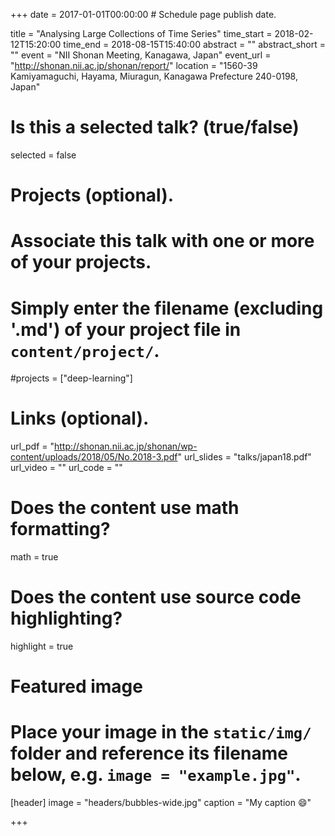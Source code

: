 +++
date = 2017-01-01T00:00:00  # Schedule page publish date.

title = "Analysing Large Collections of Time Series"
time_start = 2018-02-12T15:20:00
time_end = 2018-08-15T15:40:00
abstract = ""
abstract_short = ""
event = "NII Shonan Meeting, Kanagawa, Japan"
event_url = "http://shonan.nii.ac.jp/shonan/report/"
location = "1560-39 Kamiyamaguchi, Hayama, Miuragun, Kanagawa Prefecture 240-0198, Japan"

# Is this a selected talk? (true/false)
selected = false

# Projects (optional).
#   Associate this talk with one or more of your projects.
#   Simply enter the filename (excluding '.md') of your project file in `content/project/`.
#projects = ["deep-learning"]

# Links (optional).
url_pdf = "http://shonan.nii.ac.jp/shonan/wp-content/uploads/2018/05/No.2018-3.pdf"
url_slides = "talks/japan18.pdf"
url_video = ""
url_code = ""

# Does the content use math formatting?
math = true

# Does the content use source code highlighting?
highlight = true

# Featured image
# Place your image in the `static/img/` folder and reference its filename below, e.g. `image = "example.jpg"`.
[header]
image = "headers/bubbles-wide.jpg"
caption = "My caption :smile:"

+++

